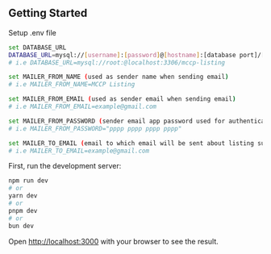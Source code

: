 ## Getting Started

Setup .env file

```bash
set DATABASE_URL
DATABASE_URL=mysql://[username]:[password]@[hostname]:[database port]/[database name]
# i.e DATABASE_URL=mysql://root:@localhost:3306/mccp-listing

set MAILER_FROM_NAME (used as sender name when sending email)
# i.e MAILER_FROM_NAME=MCCP Listing

set MAILER_FROM_EMAIL (used as sender email when sending email)
# i.e MAILER_FROM_EMAIL=example@gmail.com

set MAILER_FROM_PASSWORD (sender email app password used for authentication when sending email)
# i.e MAILER_FROM_PASSWORD="pppp pppp pppp pppp"

set MAILER_TO_EMAIL (email to which email will be sent about listing submission when form submitted)
# i.e MAILER_TO_EMAIL=example@gmail.com
```

First, run the development server:

```bash
npm run dev
# or
yarn dev
# or
pnpm dev
# or
bun dev
```

Open [http://localhost:3000](http://localhost:3000) with your browser to see the result.
